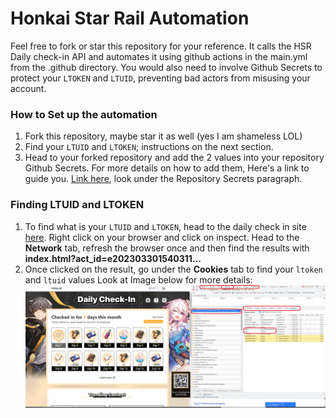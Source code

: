 # Honkai Star Rail Automation

Feel free to fork or star this repository for your reference.
It calls the HSR Daily check-in API and automates it using github actions in the main.yml from the .github directory.
You would also need to involve Github Secrets to protect your `LTOKEN` and `LTUID`, preventing bad actors from misusing your account.

### How to Set up the automation

1. Fork this repository, maybe star it as well (yes I am shameless LOL)
2. Find your `LTUID` and `LTOKEN`; instructions on the next section.
3. Head to your forked repository and add the 2 values into your repository Github Secrets. For more details on how to add them, Here's a link to guide you. [Link here](https://blog.devgenius.io/github-actions-secrets-6b8a86701703), look under the Repository Secrets paragraph.

### Finding LTUID and LTOKEN

1. To find what is your `LTUID` and `LTOKEN`, head to the daily check in site [here](https://act.hoyolab.com/bbs/event/signin/hkrpg/index.html?act_id=e202303301540311&hyl_auth_required=true&hyl_presentation_style=fullscreen&utm_source=hoyolab&utm_medium=tools&utm_campaign=checkin&utm_id=6&lang=en-us&bbs_theme=dark&bbs_theme_device=1). Right click on your browser and click on inspect. Head to the **Network** tab, refresh the browser once and then find the results with **index.html?act_id=e202303301540311...**
2. Once clicked on the result, go under the **Cookies** tab to find your `ltoken` and `ltuid` values
   Look at Image below for more details:
   <img src="assets/image.png"/>
